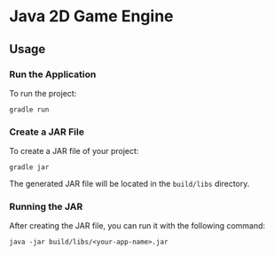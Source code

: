 # Java 2D Game Engine 


## Usage

### Run the Application
To run the project:

```shell
gradle run
```

### Create a JAR File
To create a JAR file of your project:

```shell
gradle jar
```

The generated JAR file will be located in the `build/libs` directory.

### Running the JAR
After creating the JAR file, you can run it with the following command:

```shell
java -jar build/libs/<your-app-name>.jar
```
